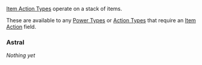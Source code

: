 [Item Action Types](https://origins.readthedocs.io/en/1.10.0/types/item_action_types/) operate on a stack of items.

These are available to any [Power Types](https://origins.readthedocs.io/en/1.10.0/types/power_types/) or [Action Types](https://origins.readthedocs.io/en/1.10.0/types/action_types/) that require an [Item Action](https://origins.readthedocs.io/en/1.10.0/types/item_action_types/) field.

### Astral

*Nothing yet*